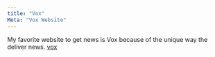 ```yaml
---
title: "Vox"
Meta: "Vox Website"
---
```


My favorite website to get news is Vox because of the unique way the deliver news. 
[vox](https://www.vox.com/)
